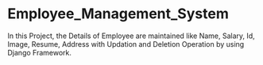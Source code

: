 # Employee_Management_System

In this Project, the Details of Employee are maintained like Name, Salary, Id, Image, Resume, Address with Updation and Deletion Operation by using Django
Framework.
